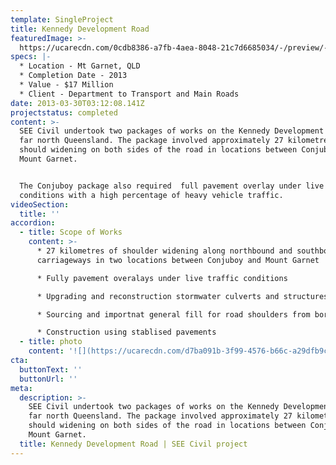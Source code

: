 ```yaml
---
template: SingleProject
title: Kennedy Development Road
featuredImage: >-
  https://ucarecdn.com/0cdb8386-a7fb-4aea-8048-21c7d6685034/-/preview/-/enhance/50/
specs: |-
  * Location - Mt Garnet, QLD
  * Completion Date - 2013
  * Value - $17 Million
  * Client - Department to Transport and Main Roads
date: 2013-03-30T03:12:08.141Z
projectstatus: completed
content: >-
  SEE Civil undertook two packages of works on the Kennedy Development Road in
  far north Queensland. The package involved approximately 27 kilometres of
  should widening on both sides of the road in locations between Conjuboy and
  Mount Garnet. 


  The Conjuboy package also required  full pavement overlay under live traffic
  conditions with a high percentage of heavy vehicle traffic.
videoSection:
  title: ''
accordion:
  - title: Scope of Works
    content: >-
      * 27 kilometres of shoulder widening along northbound and southbound
      carriageways in two locations between Conjuboy and Mount Garnet

      * Fully pavement overalays under live traffic conditions 

      * Upgrading and reconstruction stormwater culverts and structures

      * Sourcing and importnat general fill for road shoulders from borrow pits 

      * Construction using stablised pavements
  - title: photo
    content: '![](https://ucarecdn.com/d7ba091b-3f99-4576-b66c-a29dfb9c48c2/)'
cta:
  buttonText: ''
  buttonUrl: ''
meta:
  description: >-
    SEE Civil undertook two packages of works on the Kennedy Development Road in
    far north Queensland. The package involved approximately 27 kilometres of
    should widening on both sides of the road in locations between Conjuboy and
    Mount Garnet.
  title: Kennedy Development Road | SEE Civil project
---
```


